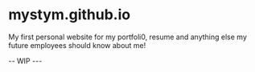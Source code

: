 # mystym.github.io
My first personal website for my portfoli0, resume and anything else my future employees should know about me!

 --  WIP ---
